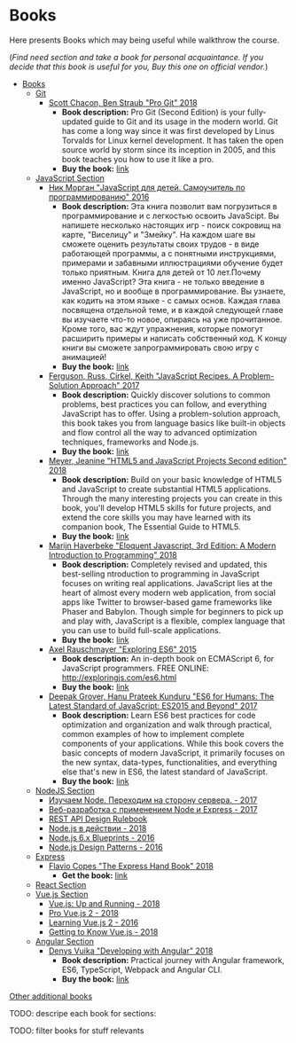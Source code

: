# Books

Here presents Books which may being useful while walkthrow the course.

(*Find need section and take a book for personal acquaintance. If you decide that this book is useful for you, Buy this one on official vendor.*)

- [Books](https://drive.google.com/open?id=1NNCV4pYKXPhXTl0bhQMHHgr0jwmrUwtl)
  - [Git](https://drive.google.com/open?id=15TKAIyTpcdF-8DOJ61yF0Br2b9Dv4A1e)
    - [Scott Chacon, Ben Straub "Pro Git" 2018](https://drive.google.com/open?id=10HCWrDKwuTvTnJb18hlOG-DUkfN4TMQY)
      - **Book description:** Pro Git (Second Edition) is your fully-updated guide to Git and its usage in the modern world. Git has come a long way since it was first developed by Linus Torvalds for Linux kernel development. It has taken the open source world by storm since its inception in 2005, and this book teaches you how to use it like a pro.
      - **Buy the book:** [link](https://www.apress.com/gp/book/9781484200773)
  - [JavaScript Section](https://drive.google.com/open?id=16qOagVKyLQy2Pt-K56OhErbJRthJ8eba)
    - [Ник Морган "JavaScript для детей. Самоучитель по программированию" 2016](https://drive.google.com/open?id=1wiIbyNMjMBjRpkawgk1mL-jsvErJIhBK)
      - **Book description:** Эта книга позволит вам погрузиться в программирование и с легкостью освоить JavaScipt. Вы напишете несколько настоящих игр - поиск сокровищ на карте, "Виселицу" и "Змейку". На каждом шаге вы сможете оценить результаты своих трудов - в виде работающей программы, а с понятными инструкциями, примерами и забавными иллюстрациями обучение будет только приятным. Книга для детей от 10 лет.Почему именно JavaScript? Эта книга - не только введение в JavaScript, но и вообще в программирование. Вы узнаете, как кодить на этом языке - с самых основ. Каждая глава посвящена отдельной теме, и в каждой следующей главе вы изучаете что-то новое, опираясь на уже прочитанное. Кроме того, вас ждут упражнения, которые помогут расширить примеры и написать собственный код. К концу книги вы сможете запрограммировать свою игру с анимацией!
      - **Buy the book:** [link](https://www.ozon.ru/context/detail/id/138148848/)
    - [Ferguson, Russ, Cirkel, Keith "JavaScript Recipes. A Problem-Solution Approach" 2017](https://drive.google.com/open?id=1Lh_SXilgmFMtotkbVzgOqb1kHHfZh_92)
      - **Book description:** Quickly discover solutions to common problems, best practices you can follow, and everything JavaScript has to offer. Using a problem-solution approach, this book takes you from language basics like built-in objects and flow control all the way to advanced optimization techniques, frameworks and Node.js.
      - **Buy the book:** [link](https://www.apress.com/gp/book/9781430261063)
    - [Meyer, Jeanine "HTML5 and JavaScript Projects Second edition" 2018](https://drive.google.com/open?id=1etvx-YBN3UOmWruydylxX9bTvzdSF1By)
      - **Book description:** Build on your basic knowledge of HTML5 and JavaScript to create substantial HTML5 applications. Through the many interesting projects you can create in this book, you'll develop HTML5 skills for future projects, and extend the core skills you may have learned with its companion book, The Essential Guide to HTML5.
      - **Buy the book:** [link](https://www.apress.com/gp/book/9781484238639)
    - [Marijn Haverbeke "Eloquent Javascript, 3rd Edition: A Modern Introduction to Programming" 2018](https://drive.google.com/open?id=1a8sLH0mO5rgB86uDDbmclUywaH_2bcAK)
      - **Book description:** Completely revised and updated, this best-selling  ntroduction to programming in JavaScript focuses on writing real applications. JavaScript lies at the heart of almost every modern web application, from social apps like Twitter to browser-based game frameworks like Phaser and Babylon. Though simple for beginners to pick up and play with, JavaScript is a flexible, complex language that you can use to build full-scale applications.
      - **Buy the book:** [link](https://www.amazon.co.uk/Eloquent-Javascript-3rd-Introduction-Programming/dp/1593279507/ref=sr_1_1?ie=UTF8&qid=1547751447&sr=8-1&keywords=Eloquent+JavaScript%2C+3rd+Edition%3A+A+Modern+Introduction+to+Programming)
    - [Axel Rauschmayer "Exploring ES6" 2015](https://drive.google.com/open?id=1rdxPhagzA6jJUhZB1PvWuhtBef7JL4DD)
      - **Book description:** An in-depth book on ECMAScript 6, for JavaScript programmers. FREE ONLINE: http://exploringjs.com/es6.html
      - **Buy the book:** [link](https://leanpub.com/exploring-es6/)
    - [Deepak Grover, Hanu Prateek Kunduru "ES6 for Humans: The Latest Standard of JavaScript: ES2015 and Beyond" 2017](https://drive.google.com/open?id=1y9zdWehyXpLJY6gldy6ovHpKNL4NjrI4)  
      - **Book description:** Learn ES6 best practices for code optimization and organization and walk through practical, common examples of how to implement complete components of your applications. While this book covers the basic concepts of modern JavaScript, it primarily focuses on the new syntax, data-types, functionalities, and everything else that's new in ES6, the latest standard of JavaScript.
      - **Buy the book:** [link](https://www.amazon.com/ES6-Humans-Latest-Standard-JavaScript-ebook/dp/B07436G7JQ)
  - [NodeJS Section](https://drive.google.com/open?id=1ecevKdyla3Y29Z8FcKF5ID039krPSej6)
    - [Изучаем Node. Переходим на сторону сервера. - 2017](https://drive.google.com/open?id=1QDYYG5pTmi2149gnYPsnnz27u26rKpBV)
    - [Веб-разработка с применением Node и Express - 2017](https://drive.google.com/open?id=1Ppxg4tFlcgWx6-XUSW3e0lSE_ybBWyC0)
    - [REST API Design Rulebook](https://drive.google.com/open?id=1wEjdNcJapumBK4weYfu4e7EF4EYAJIeY)
    - [Node.js в действии - 2018](https://drive.google.com/open?id=1qCs-zyJ3ZeE_V_v3NoMYavGHvQ0cM7J1)
    - [Node.js 6.x Blueprints - 2016](https://drive.google.com/open?id=1dd0ZDSF5mLiOgwmgTb3wLMueDqbBDV5M)
    - [Node.js Design Patterns - 2016](https://drive.google.com/open?id=1hM9_BjgNBYBXD6qYjKvH2QymUinxNZm-)
  - [Express](https://drive.google.com/open?id=18XnPegotk-7hWXtlx684EbmBGaFztpk5)
    - [Flavio Copes "The Express Hand Book" 2018](https://drive.google.com/open?id=1xF1Ap4MoSx0dLdVa4W0Iz9SswHz-YTCl)
      - **Get the book:** [link](https://flaviocopes.com/page/ebooks/)
  - [React Section](#)
  - [Vue.js Section](https://drive.google.com/open?id=1nwbalgoR7Zhxqxg4wFrc3ldYR5ky4EY2)
    - [Vue.js: Up and Running - 2018](https://drive.google.com/file/d/1BBQ3BdH61212CW6t2K5dyaYe1rSWtVRP/view?usp=sharing)
    - [Pro Vue.js 2 - 2018](https://drive.google.com/open?id=1UeXgX_0I-m5fdRol5RFfKYGloJS75uBv)
    - [Learning Vue.js 2 - 2016](https://drive.google.com/open?id=1NtIAQuETM1v_oIwVU82N7lspmV62LeKm)
    - [Getting to Know Vue.js - 2018](https://drive.google.com/open?id=1UJqf0neXqET23n-5-8snSBKohQmnZxWL)
  - [Angular Section](https://drive.google.com/open?id=1jmPDzYk8voQ4FGNKytEWsWEJTpTzv1CX)
    - [Denys Vuika "Developing with Angular" 2018](https://drive.google.com/open?id=1jjlw8mXXSjDEDrNVWTWp2wjcF15hpPRk)
      - **Book description:** Practical journey with Angular framework, ES6, TypeScript, Webpack and Angular CLI.
      - **Buy the book:** [link](https://leanpub.com/developing-with-angular)

[Other additional books](./other_books.md)

TODO: descripe each book for sections:

TODO: filter books for stuff relevants